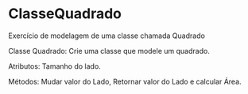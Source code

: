 # ClasseQuadrado
Exercício de modelagem de uma classe chamada Quadrado

Classe Quadrado: Crie uma classe que modele um quadrado.

Atributos: Tamanho do lado.

Métodos: Mudar valor do Lado, Retornar valor do Lado e calcular Área.
